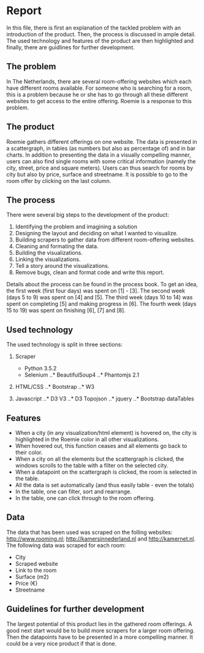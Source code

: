 # Report

In this file, there is first an explanation of the tackled problem with an introduction of the product. Then, the process is discussed in ample detail. The used technology and features of the product are then highlighted and finally, there are guidlines for further development. 

## The problem

In The Netherlands, there are several room-offering websites which each have different rooms available. For someone who is searching for a room, this is a problem because he or she has to go through all these different websites to get access to the entire offering. Roemie is a response to this problem. 

## The product

Roemie gathers different offerings on one website. The data is presented in a scattergraph, in tables (as numbers but also as percentage of) and in bar charts. In addition to presenting the data in a visually compelling manner, users can also find single rooms with some critical information (namely the city, street, price and square meters). Users can thus search for rooms by city but also by price, surface and streetname. It is possible to go to the room offer by clicking on the last column.

## The process

There were several big steps to the development of the product:
1. Identifying the problem and imagining a solution
2. Designing the layout and deciding on what I wanted to visualize. 
3. Building scrapers to gather data from different room-offering websites. 
4. Cleaning and formating the data.
5. Building the visualizations. 
6. Linking the visualizations.
7. Tell a story around the visualizations.
8. Remove bugs, clean and format code and write this report. 

Details about the process can be found in the process book. To get an idea, the first week (first four days) was spent on [1] - [3]. The second week (days 5 to 9) was spent on [4] and [5]. The third week (days 10 to 14) was spent on completing [5] and making progress in [6]. The fourth week (days 15 to 19) was spent on finishing [6], [7] and [8].

## Used technology

The used technology is split in three sections: 

1. Scraper
	* Python 3.5.2
	* Selenium 
..* BeautifulSoup4
..* Phantomjs 2.1
	
2. HTML/CSS
..* Bootstrap
..* W3
	
3. Javascript
..* D3 V3
..* D3 Topojson
..* jquery
..* Bootstrap dataTables
	
	
## Features

* When a city (in any visualization/html element) is hovered on, the city is highlighted in the Roemie color in all other visualizations. 
* When hovered out, this function ceases and all elements go back to their color. 
* When a city on all the elements but the scattergraph is clicked, the windows scrolls to the table with a filter on the selected city. 
* When a datapoint on the scattergraph is clicked, the room is selected in the table. 
* All the data is set automatically (and thus easily table - even the totals)
* In the table, one can filter, sort and rearrange. 
* In the table, one can click through to the room offering. 

## Data

The data that has been used was scraped on the folling websites: http://www.rooming.nl; http://kamersinnederland.nl and http://kamernet.nl. The following data was scraped for each room: 

* City
* Scraped website
* Link to the room
* Surface (m2)
* Price (€)
* Streetname

## Guidelines for further development

The largest potential of this product lies in the gathered room offerings. A good next start would be to build more scrapers for a larger room offering. Then the datapoints have to be presented in a more compelling manner. It could be a very nice product if that is done. 
